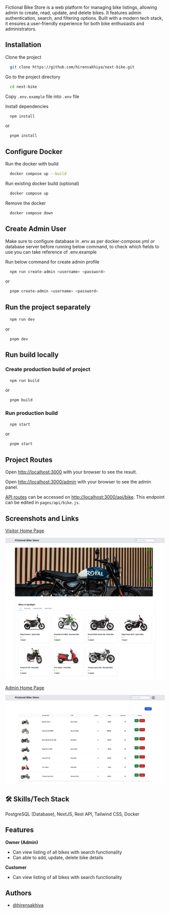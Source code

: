 Fictional Bike Store is a web platform for managing bike listings, allowing admin to create, read, update, and delete bikes. It features admin authentication, search, and filtering options. Built with a modern tech stack, it ensures a user-friendly experience for both bike enthusiasts and administrators.

## Installation

Clone the project

```bash
  git clone https://github.com/hirensakhiya/next-bike.git
```

Go to the project directory

```bash
  cd next-bike
```

Copy ```.env.example``` file into ```.env``` file

Install dependencies

```bash
  npm install
```

or

```bash
  pnpm install
```

## Configure Docker

Run the docker with build

```bash
  docker compose up --build
```
Run existing docker build (optional)

```bash
  docker compose up
```

Remove the docker

```bash
  docker compose down
```

## Create Admin User

Make sure to configure database in .env as per docker-compose.yml or database server before running below command, to check which fields to use you can take reference of .env.example

Run below command for create admin profile

```bash
  npm run create-admin <username> <password>
```

or

```bash
  pnpm create-admin <username> <password>
```


## Run the project separately

```bash
  npm run dev
```

or

```bash
  pnpm dev
```

## Run build locally

### Create production build of project

```bash
  npm run build
```

or

```bash
  pnpm build
```

### Run production build

```bash
  npm start
```

or

```bash
  pnpm start
```

## Project Routes
Open [http://localhost:3000](http://localhost:3000) with your browser to see the result.

Open [http://localhost:3000/admin](http://localhost:3000/admin) with your browser to see the admin panel.


[API routes](https://nextjs.org/docs/pages/building-your-application/routing/api-routes) can be accessed on [http://localhost:3000/api/bike](http://localhost:3000/api/bike). This endpoint can be edited in `pages/api/bike.js`.


## Screenshots and Links

[Visitor Home Page](https://next-bike-crud.vercel.app/)

![VisitorHomePage](public/screenshots/bike_visitor_home.png?raw=true "Success Output")

[Admin Home Page](https://next-bike-crud.vercel.app/admin)

![AdminHomePage](public/screenshots/bike_admin_home.png?raw=true "Success Output")

## 🛠 Skills/Tech Stack

PostgreSQL (Database), NextJS, Rest API, Tailwind CSS, Docker

## Features

**Owner (Admin)**

- Can view listing of all bikes with search functionality
- Can able to add, update, delete bike details

**Customer**

- Can view listing of all bikes with search functionality

## Authors

- [@hirensakhiya](https://github.com/hirensakhiya)
